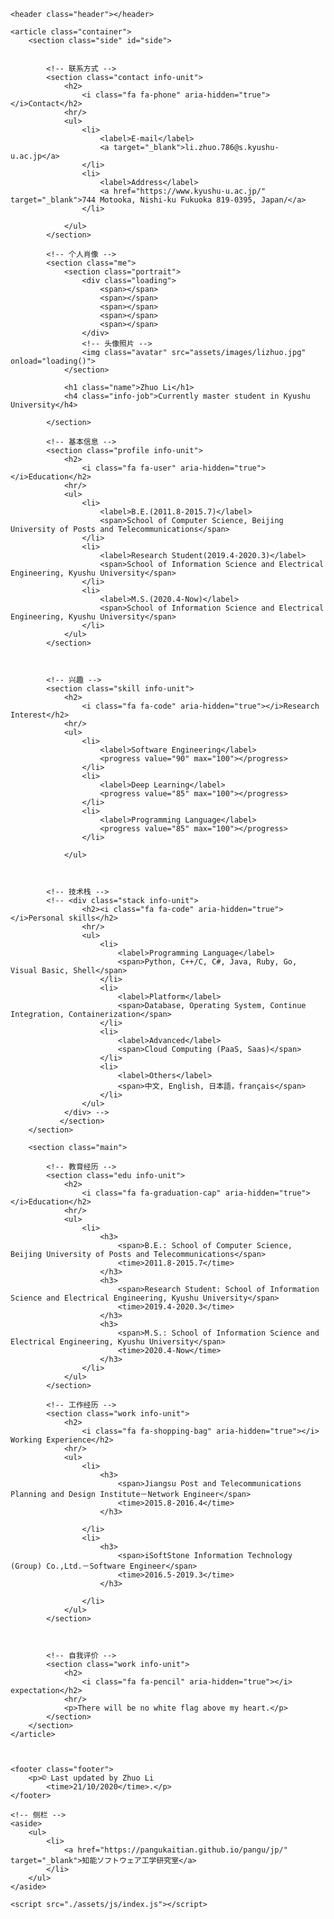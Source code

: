 

<head>
    <meta charset="utf-8">
    <meta http-equiv="X-UA-Compatible" content="IE=edge,chrome=1">
    <meta name="viewport" content="width=device-width, initial-scale=1.0, maximum-scale=1.0, minimum-scale=1.0, user-scalable=no"
    />
    <meta name="apple-mobile-web-app-status-bar-style" content="black" />
    <meta name="format-detection" content="email=no" />
    <meta name="apple-mobile-web-app-capable" content="yes" />
    <meta name="format-detection" content="telephone=no" />
    <meta name="renderer" content="webkit">
    <meta name="apple-mobile-web-app-status-bar-style" content="black">
    <meta name="apple-mobile-web-app-title" content="Amaze UI" />
    <meta http-equiv="Cache-Control" content="no-cache, no-store, must-revalidate" />
    <meta http-equiv="Pragma" content="no-cache" />
    <meta http-equiv="Expires" content="0" />
    <title>[Resume]Zhuo Li</title>
    <link rel="shortcut icon" href="assets/images/favicon.ico" type="image/x-icon">
    <link rel="stylesheet" href="assets/css/typo.css">
    <link rel="stylesheet" href="assets/css/font-awesome.min.css">
    <link rel="stylesheet" href="assets/css/index.css">
    <script>
        function loading() {
            document.getElementsByClassName('avatar')[0].style.display = 'block';
            document.getElementsByClassName('loading')[0].style.display = 'none';
        }
    </script>
</head>

<body>

    <header class="header"></header>

    <article class="container">
        <section class="side" id="side">

           
            <!-- 联系方式 -->
            <section class="contact info-unit">
                <h2>
                    <i class="fa fa-phone" aria-hidden="true"></i>Contact</h2>
                <hr/>
                <ul>
                    <li>
                        <label>E-mail</label>
                        <a target="_blank">li.zhuo.786@s.kyushu-u.ac.jp</a>
                    </li>
                    <li>
                        <label>Address</label>
                        <a href="https://www.kyushu-u.ac.jp/" target="_blank">744 Motooka, Nishi-ku Fukuoka 819-0395, Japan/</a>
                    </li>
                    
                </ul>
            </section>
           
            <!-- 个人肖像 -->
            <section class="me">
                <section class="portrait">
                    <div class="loading">
                        <span></span>
                        <span></span>
                        <span></span>
                        <span></span>
                        <span></span>
                    </div>
                    <!-- 头像照片 -->
                    <img class="avatar" src="assets/images/lizhuo.jpg" onload="loading()">
                </section>

                <h1 class="name">Zhuo Li</h1>
                <h4 class="info-job">Currently master student in Kyushu University</h4>

            </section>

            <!-- 基本信息 -->
            <section class="profile info-unit">
                <h2>
                    <i class="fa fa-user" aria-hidden="true"></i>Education</h2>
                <hr/>
                <ul>
                    <li>
                        <label>B.E.(2011.8-2015.7)</label>
                        <span>School of Computer Science, Beijing University of Posts and Telecommunications</span>
                    </li>
                    <li>
                        <label>Research Student(2019.4-2020.3)</label>
                        <span>School of Information Science and Electrical Engineering, Kyushu University</span>
                    </li>
                    <li>
                        <label>M.S.(2020.4-Now)</label>
                        <span>School of Information Science and Electrical Engineering, Kyushu University</span>
                    </li>
                </ul>
            </section>
 
           

            <!-- 兴趣 -->
            <section class="skill info-unit">
                <h2>
                    <i class="fa fa-code" aria-hidden="true"></i>Research Interest</h2>
                <hr/>
                <ul>
                    <li>
                        <label>Software Engineering</label>
                        <progress value="90" max="100"></progress>
                    </li>
                    <li>
                        <label>Deep Learning</label>
                        <progress value="85" max="100"></progress>
                    </li>
                    <li>
                        <label>Programming Language</label>
                        <progress value="85" max="100"></progress>
                    </li>
                    
                </ul>
            
            

            <!-- 技术栈 -->
            <!-- <div class="stack info-unit">
                    <h2><i class="fa fa-code" aria-hidden="true"></i>Personal skills</h2>
                    <hr/>
                    <ul>
                        <li>
                            <label>Programming Language</label>
                            <span>Python, C++/C, C#, Java, Ruby, Go, Visual Basic, Shell</span>
                        </li>
                        <li>
                            <label>Platform</label>
                            <span>Database, Operating System, Continue Integration, Containerization</span>
                        </li>
                        <li>
                            <label>Advanced</label>
                            <span>Cloud Computing (PaaS, Saas)</span>
                        </li>
                        <li>
                            <label>Others</label>
                            <span>中文, English, 日本語，français</span>
                        </li>
                    </ul>
                </div> -->
               </section>
        </section>

        <section class="main">

            <!-- 教育经历 -->
            <section class="edu info-unit">
                <h2>
                    <i class="fa fa-graduation-cap" aria-hidden="true"></i>Education</h2>
                <hr/>
                <ul>
                    <li>
                        <h3>
                            <span>B.E.: School of Computer Science, Beijing University of Posts and Telecommunications</span>
                            <time>2011.8-2015.7</time>
                        </h3>
                        <h3>
                            <span>Research Student: School of Information Science and Electrical Engineering, Kyushu University</span>
                            <time>2019.4-2020.3</time>
                        </h3>
                        <h3>
                            <span>M.S.: School of Information Science and Electrical Engineering, Kyushu University</span>
                            <time>2020.4-Now</time>
                        </h3>
                    </li>
                </ul>
            </section>

            <!-- 工作经历 -->
            <section class="work info-unit">
                <h2>
                    <i class="fa fa-shopping-bag" aria-hidden="true"></i> Working Experience</h2>
                <hr/>
                <ul>
                    <li>
                        <h3>
                            <span>Jiangsu Post and Telecommunications Planning and Design Institute－Network Engineer</span>
                            <time>2015.8-2016.4</time>
                        </h3>
                        
                    </li>
                    <li>
                        <h3>
                            <span>iSoftStone Information Technology (Group) Co.,Ltd.－Software Engineer</span>
                            <time>2016.5-2019.3</time>
                        </h3>
                        
                    </li>
                </ul>
            </section>

            

            <!-- 自我评价 -->
            <section class="work info-unit">
                <h2>
                    <i class="fa fa-pencil" aria-hidden="true"></i> expectation</h2>
                <hr/>
                <p>There will be no white flag above my heart.</p>
            </section>
        </section>
    </article>



    <footer class="footer">
        <p>© Last updated by Zhuo Li
            <time>21/10/2020</time>.</p>
    </footer>

    <!-- 侧栏 -->
    <aside>
        <ul>
            <li>
                <a href="https://pangukaitian.github.io/pangu/jp/" target="_blank">知能ソフトウェア工学研究室</a>
            </li>
        </ul>
    </aside>

    <script src="./assets/js/index.js"></script>
</body>

</html>
